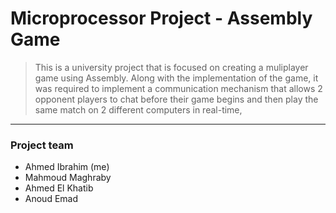 # Microprocessor Project - Assembly Game
> This is a university project that is focused on creating a muliplayer game using Assembly. Along with the implementation of the game, it was required to implement a communication mechanism that allows 2 opponent players to chat before their game begins and then play the same match on 2 different computers in real-time,
---
### Project team 
- Ahmed Ibrahim (me)
- Mahmoud Maghraby
- Ahmed El Khatib
- Anoud Emad
